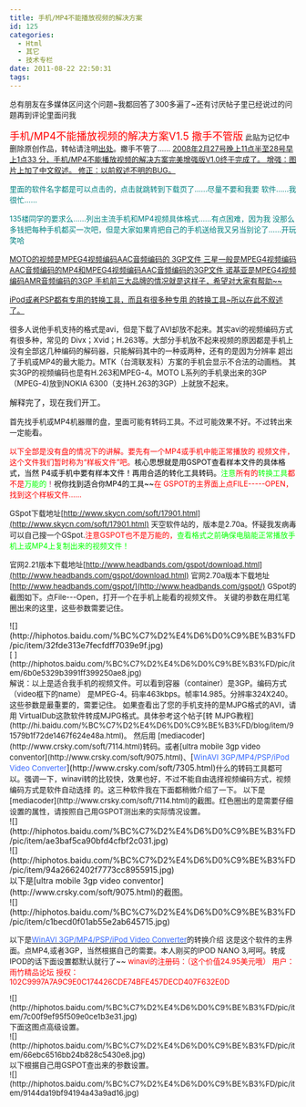 ```yaml
---
title: 手机/MP4不能播放视频的解决方案
id: 125
categories:
  - Html
  - 其它
  - 技术专栏
date: 2011-08-22 22:50:31
tags:
---
```


<div id="blog_text">

<span style="font-size: small;">总有朋友在多媒体区问这个问题~我都回答了300多遍了~还有讨厌帖子里已经说过的问题再到评论里面问我</span>

<span style="font-size: small;"><span style="color: #ff0000; font-size: large;">手机/MP4不能播放视频的解决方案V1.5 撒手不管版</span>
此贴为记忆中删除原创作品，转帖请注明[出处](http://hi.baidu.com/%BC%C7%D2%E4%D6%D0%C9%BE%B3%FD)。撒手不管了……
<span style="color: #ff0000;">[2008年2月27号晚上11点半至28号早上1点33 分，手机/MP4不能播放视频的解决方案完美增强版V1.0终于完成了。
增强：图片上加了中文叙述。
修正：以前叙述不明的BUG。](http://bbs.pcbeta.com/?fromuid=590006)</span></span>

<span style="color: #ff0000;">
</span><span style="color: #008080; font-size: small;">里面的软件名字都是可以点击的，点击就跳转到下载页了……尽量不要和我要 软件……我很忙……</span>

<span style="color: #008080; font-size: small;">135楼同学的要求么……列出主流手机和MP4视频具体格式……有点困难，因为我 没那么多钱把每种手机都买一次吧，但是大家如果肯把自己的手机送给我又另当别论了……开玩笑哈</span>

<span style="color: #00ccff; font-size: small;">[MOTO的视频是MPEG4视频编码AAC音频编码的 3GP文件
三星一般是MPEG4视频编码AAC音频编码的MP4和MPEG4视频编码AAC音频编码的3GP文件
诺基亚是MPEG4视频编码AMR音频编码的3GP
手机前三大品牌的情况就是这样子，希望对大家有帮助~~](http://bbs.pcbeta.com/?fromuid=590006)</span>

<span style="color: #00ccff; font-size: small;">[iPod或者PSP都有专用的转换工具，而且有很多种专用 的转换工具~所以在此不叙述了。](http://bbs.pcbeta.com/?fromuid=590006)</span>

<span style="font-size: small;">很多人说他手机支持的格式是avi，但是下载了AVI却放不起来。其实avi的视频编码方式有很多种，常见的 Divx；Xvid；H.263等。大部分手机放不起来视频的原因都是手机上没有全部这几种编码的解码器，只能解码其中的一种或两种，还有的是因为分辨率 超出了手机或MP4的最大能力。MTK（台湾联发科）方案的手机会显示不合法的动画档。
其实3GP的视频编码也是有H.263和MPEG-4。MOTO L系列的手机录出来的3GP（MPEG-4)放到NOKIA 6300（支持H.263的3GP）上就放不起来。

解释完了，现在我们开工。</span>

<span style="font-size: small;">首先找手机或MP4机器赠的盘，里面可能有转码工具。不过可能效果不好。不过转出来一定能看。

</span><span style="color: #ff0000; font-size: small;">以下全部是没有盘的情况下的讲解。要先有一个MP4或手机中能正常播放的 视频文件，这个文件我们暂时称为“样板文件”吧。<span style="color: #000000;">核心思想就是用GSPOT查看样本文件的具体格式，当然 P4或手机中要有样本文件！再用合适的转化工具转码。</span><span style="color: #00ff00;">注意<span style="color: #ff0000;">所有的</span>转换工具<span style="color: #ff0000;">都不是</span>万能的</span><span style="color: #993366;">！</span><span style="color: #000000;">祝你找到适合你MP4的工具~~</span>在 GSPOT的主界面上点FILE-----OPEN，找到这个样板文件……</span>

<span style="font-size: small;">GSpot下载地址[http://www.skycn.com/soft/17901.html](http://www.skycn.com/soft/17901.html) 天空软件站的，版本是2.70a。怀疑我发病毒可以自己搜一个GSpot.<span style="color: #ff0000;">注意GSPOT也不是万能的，<span style="color: #00ff00;">查看格式之前确保电脑能正常播放手机上或MP4上复制出来的视频文件！</span></span></span>

<span style="font-size: small;"><span style="color: #ff0000;">
</span>官网2.21版本下载地址[http://www.headbands.com/gspot/download.html](http://www.headbands.com/gspot/download.html)
官网2.70a版本下载地址[http://www.headbands.com/gspot/](http://www.headbands.com/gspot/)
GSpot的截图如下。点File---Open，打开一个在手机上能看的视频文件。
关键的参数在用红笔圈出来的这里，这些参数需要记住。
</span>
<div>
<div>
<div>
<div>
<div>
<div>![](http://hiphotos.baidu.com/%BC%C7%D2%E4%D6%D0%C9%BE%B3%FD/pic/item/32fde313e7fecfdff7039e9f.jpg)</div>
</div>
</div>
<span style="font-size: small;">[
](http://hiphotos.baidu.com/%BC%C7%D2%E4%D6%D0%C9%BE%B3%FD/pic/item/6b0e5329b3991ff399250ae8.jpg)</span></div>
</div>
</div>
<span style="font-size: small;">解说：以上是适合我手机的视频文件。可以看到容器（container）是3GP。编码方式（video框下的name） 是MPEG-4。码率463kbps。帧率14.985。分辨率324X240。这些参数是最重要的，需要记住。
如果查看出了您的手机支持的是MJPG格式的AVI，</span><span style="font-size: small;">请</span><span style="font-size: small;">用 VirtualDub这款软件转成MJPG格式。具体参考这个帖子[转 MJPG教程](http://hi.baidu.com/%BC%C7%D2%E4%D6%D0%C9%BE%B3%FD/blog/item/91579b1f72de1467f624e48a.html)。</span>
<span style="font-size: small;">
然后用</span> <span style="font-size: small;">[<span>mediacoder</span>](http://www.crsky.com/soft/7114.html)</span><span style="font-size: small;">转码。</span><span style="font-size: small;">或者</span><span style="font-size: small;">[ultra mobile 3gp video conventor](http://www.crsky.com/soft/9075.html)</span><span style="font-size: small;">、</span>[<span style="color: #3366ff; font-size: small;"><span>WinAVI 3GP/MP4/PSP/iPod Video Converter</span></span>](http://www.crsky.com/soft/7305.html)<span style="font-size: small;">什么的转码工具都可以。强调一下，winavi转的比较快，效果也好，不过不能自由选择视频编码方式，视频编码方式是软件自动选择 的。这三种软件我在下面都稍微介绍了一下。
以下是</span><span style="font-size: small;">[<span>mediacoder</span>](http://www.crsky.com/soft/7114.html)</span><span style="font-size: small;"><span style="font-size: small;">的截图。红色圈出的是需要仔细设置的属性，请按照自己用GSPOT测出来的实际情况设置。
</span></span>
<div>
<div>
<div>
<div>![](http://hiphotos.baidu.com/%BC%C7%D2%E4%D6%D0%C9%BE%B3%FD/pic/item/ae3baf5ca90bfd4cfbf2c031.jpg)</div>
<div>![](http://hiphotos.baidu.com/%BC%C7%D2%E4%D6%D0%C9%BE%B3%FD/pic/item/94a2662402f7773cc8955915.jpg)</div>
</div>
<div></div>
</div>
以下是<span>[ultra mobile 3gp video conventor](http://www.crsky.com/soft/9075.html)</span>的截图。</div>
<div>
<div>
<div>![](http://hiphotos.baidu.com/%BC%C7%D2%E4%D6%D0%C9%BE%B3%FD/pic/item/c1becd0f01ab55e2ab645715.jpg)</div>
</div>
</div>
<span style="font-size: small;">

以下是</span>[<span style="color: #3366ff; font-size: small;"><span>WinAVI 3GP/MP4/PSP/iPod Video Converter</span></span>](http://www.crsky.com/soft/7305.html)<span style="font-size: small;"><span style="font-size: small;">的转换介绍
这是这个软件的主界面。点MP4,或者3GP，当然根据自己的需要。本人刚买的IPOD NANO 3,呵呵。转成IPOD的话下面设置都默认就行了~~
<span style="color: #ff0000;">winavi的注册码：（这个价值24.95美元哦）
用户：雨竹精品论坛
授权：102C9997A7A9C9E0C174426CDE74BFE457DECD407F632E0D</span>

</span></span>
<div>
<div>
<div>![](http://hiphotos.baidu.com/%BC%C7%D2%E4%D6%D0%C9%BE%B3%FD/pic/item/7c00f9ef95f509e0ce1b3e31.jpg)</div>
</div>
</div>
<span style="font-size: small;"><span style="font-size: small;">下面这图点高级设置。
</span></span>
<div>
<div>![](http://hiphotos.baidu.com/%BC%C7%D2%E4%D6%D0%C9%BE%B3%FD/pic/item/66ebc6516bb24b828c5430e8.jpg)</div>
</div>
<span style="font-size: small;"><span style="font-size: small;">以下根据自己用GSPOT查出来的参数设置。
</span></span>
<div>
<div>
<div>
<div>
<div>
<div>![](http://hiphotos.baidu.com/%BC%C7%D2%E4%D6%D0%C9%BE%B3%FD/pic/item/9144da19bf94194a43a9ad16.jpg)</div>
</div>
</div>
</div>
</div>
</div>
</div>